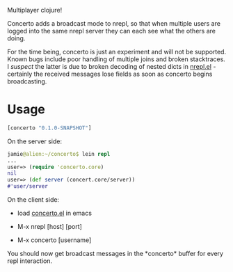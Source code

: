 Multiplayer clojure!

Concerto adds a broadcast mode to nrepl, so that when multiple users are logged into the same nrepl server they can each see what the others are doing.

For the time being, concerto is just an experiment and will not be supported. Known bugs include poor handling of multiple joins and broken stacktraces. I *suspect* the latter is due to broken decoding of nested dicts in [nrepl.el](https://github.com/kingtim/nrepl.el) - certainly the received messages lose fields as soon as concerto begins broadcasting.

# Usage

```clojure
[concerto "0.1.0-SNAPSHOT"]
```

On the server side:

```clojure
jamie@alien:~/concerto$ lein repl
...
user=> (require 'concerto.core)
nil
user=> (def server (concert.core/server))
#'user/server
```

On the client side:

  * load [concerto.el](https://raw.github.com/jamii/concerto/master/concerto.el) in emacs

  * M-x nrepl [host] [port]

  * M-x concerto [username]

You should now get broadcast messages in the \*concerto\* buffer for every repl interaction.
